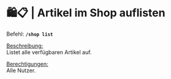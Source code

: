 # 🛍️📋 | Artikel im Shop auflisten

Befehl: **`/shop list`**

<u>Beschreibung:</u>  
 Listet alle verfügbaren Artikel auf.

<u>Berechtigungen:</u>  
 Alle Nutzer.